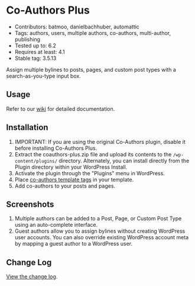 ﻿# Co-Authors Plus

* Contributors: batmoo, danielbachhuber, automattic
* Tags: authors, users, multiple authors, co-authors, multi-author, publishing
* Tested up to: 6.2
* Requires at least: 4.1
* Stable tag: 3.5.13

Assign multiple bylines to posts, pages, and custom post types with a search-as-you-type input box.

## Usage

Refer to our [wiki](https://github.com/Automattic/Co-Authors-Plus/wiki) for detailed documentation.

## Installation

1. IMPORTANT: If you are using the original Co-Authors plugin, disable it before installing Co-Authors Plus.
2. Extract the coauthors-plus.zip file and upload its contents to the `/wp-content/plugins/` directory. Alternately, you can install directly from the Plugin directory within your WordPress Install.
3. Activate the plugin through the "Plugins" menu in WordPress.
4. Place [co-authors template tags](https://github.com/Automattic/Co-Authors-Plus/wiki/Template-tags) in your template.
5. Add co-authors to your posts and pages.

## Screenshots

1. Multiple authors can be added to a Post, Page, or Custom Post Type using an auto-complete interface.
2. Guest authors allow you to assign bylines without creating WordPress user accounts. You can also override existing WordPress account meta by mapping a guest author to a WordPress user.

## Change Log

[View the change log](https://github.com/Automattic/Co-Authors-Plus/blob/master/CHANGELOG.md).

